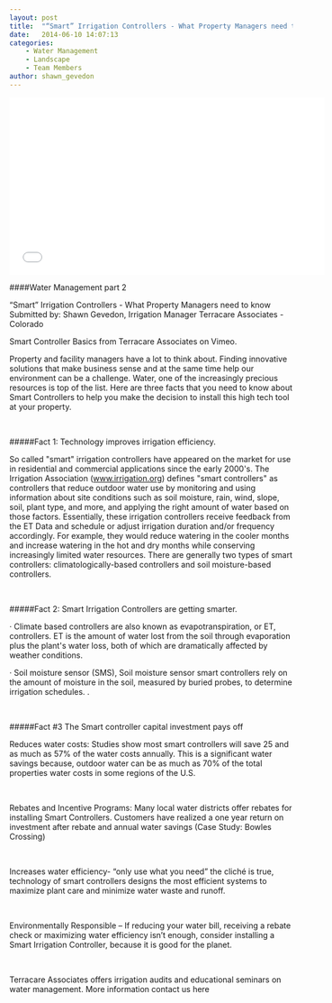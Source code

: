 ```yaml
---
layout: post
title:  "“Smart” Irrigation Controllers - What Property Managers need to know"
date:   2014-06-10 14:07:13
categories: 
    - Water Management
    - Landscape
    - Team Members
author: shawn_gevedon
---
```


<div class="videoWrapper">
    <iframe width="560" height="315" src="//www.youtube.com/embed/g2yVhPv0MZQ" frameborder="0" allowfullscreen></iframe>
</div>


####Water Management part 2

“Smart” Irrigation Controllers - What Property Managers need to know
Submitted by: Shawn Gevedon, Irrigation Manager Terracare Associates - Colorado

 
Smart Controller Basics from Terracare Associates on Vimeo.

Property and facility managers have a lot to think about.  Finding innovative solutions that make business sense and at the same time help our environment can be a challenge.  Water, one of the increasingly precious resources is top of the list.  Here are three facts that you need to know about Smart Controllers to help you make the decision to install this high tech tool at your property.

<br>

#####Fact 1: Technology improves irrigation efficiency.   

So called "smart" irrigation controllers have appeared on the market for use in residential and commercial applications since the early 2000's. The Irrigation Association (www.irrigation.org) defines "smart controllers" as controllers that reduce outdoor water use by monitoring and using information about site conditions such as soil moisture, rain, wind, slope, soil, plant type, and more, and applying the right amount of water based on those factors. Essentially, these irrigation controllers receive feedback from the ET Data and schedule or adjust irrigation duration and/or frequency accordingly. For example, they would reduce watering in the cooler months and increase watering in the hot and dry months while conserving increasingly limited water resources. There are generally two types of smart controllers: climatologically-based controllers and soil moisture-based controllers.

<br>

#####Fact 2: Smart Irrigation Controllers are getting smarter.

·         Climate based controllers are also known as evapotranspiration, or ET, controllers. ET is the amount of water lost from the soil through evaporation plus the plant's water loss, both of which are dramatically affected by weather conditions.

·        Soil moisture sensor (SMS), Soil moisture sensor smart controllers rely on the amount of moisture in the soil, measured by buried probes, to determine irrigation schedules.
.

<br>

#####Fact #3 The Smart controller capital investment pays off

Reduces water costs:  Studies show most smart controllers will save 25 and as much as 57% of the water costs annually. This is a significant water savings because, outdoor water can be as much as 70% of the total properties water costs in some regions of the U.S.           

<br>

Rebates and Incentive Programs: Many local water districts offer rebates for installing Smart Controllers.  Customers have realized a one year return on investment after rebate and annual water savings (Case Study: Bowles Crossing)

<br>

Increases water efficiency- “only use what you need” the cliché is true, technology of smart controllers designs the most efficient systems to maximize plant care and minimize water waste and runoff.

<br>

Environmentally Responsible – If reducing your water bill, receiving a rebate check or maximizing water efficiency isn’t enough, consider installing a Smart Irrigation Controller, because it is good for the planet.

<br>

Terracare Associates offers irrigation audits and educational seminars on water management.  More information contact us here


[jekyll-gh]: https://github.com/mojombo/jekyll
[jekyll]:    http://jekyllrb.com
